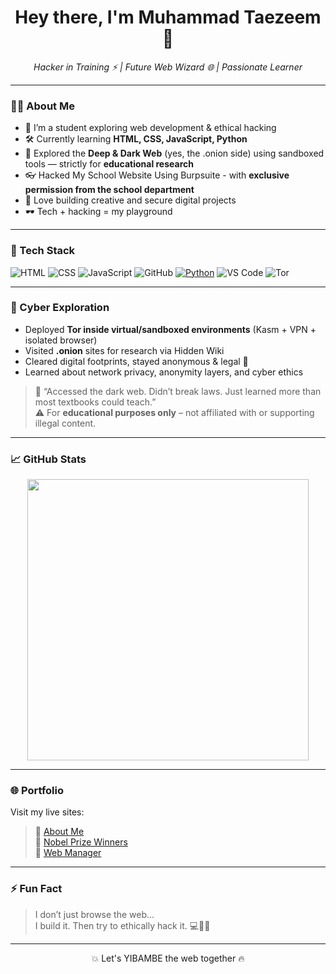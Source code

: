 <h1 align="center">Hey there, I'm Muhammad Taezeem 👋</h1>

<p align="center">
  <em>Hacker in Training ⚡ | Future Web Wizard 🌐 | Passionate Learner</em>
</p>

---

### 👨‍💻 About Me

- 🧠 I’m a student exploring web development & ethical hacking  
- 🛠️ Currently learning **HTML, CSS, JavaScript, Python**  
- 🧅 Explored the **Deep & Dark Web** (yes, the .onion side) using sandboxed tools — strictly for **educational research**
- 👓 Hacked My School Website Using Burpsuite - with **exclusive permission from the school department**
- 🚀 Love building creative and secure digital projects  
- 🕶️ Tech + hacking = my playground  

---

### 🔧 Tech Stack

![HTML](https://img.shields.io/badge/HTML5-E34F26?logo=html5&logoColor=white)
![CSS](https://img.shields.io/badge/CSS3-1572B6?logo=css3&logoColor=white)
![JavaScript](https://img.shields.io/badge/JavaScript-F7DF1E?logo=javascript&logoColor=black)
![GitHub](https://img.shields.io/badge/GitHub-181717?logo=github&logoColor=white)
[![Python](https://img.shields.io/badge/Python-3776AB?logo=python&logoColor=fff)](#)
![VS Code](https://img.shields.io/badge/VS_Code-007ACC?logo=visual-studio-code&logoColor=white)
![Tor](https://img.shields.io/badge/Tor-Browsed--Safely--with--OpSec-7E4798?logo=tor&logoColor=white)

---

### 🧪 Cyber Exploration

- Deployed **Tor inside virtual/sandboxed environments** (Kasm + VPN + isolated browser)  
- Visited **.onion** sites for research via Hidden Wiki  
- Cleared digital footprints, stayed anonymous & legal 💯  
- Learned about network privacy, anonymity layers, and cyber ethics

> 🧠 “Accessed the dark web. Didn’t break laws. Just learned more than most textbooks could teach.”  
> ⚠️ For **educational purposes only** – not affiliated with or supporting illegal content.

---

### 📈 GitHub Stats

<p align="center">
  <img src="https://github-readme-stats.vercel.app/api?username=taezeem14&show_icons=true&theme=radical" width="450" />
</p>

---

### 🌐 Portfolio

Visit my live sites:  
> 🔗 [About Me](https://taezeem.me)  
> 🔗 [Nobel Prize Winners](https://www.prixe.tech)<br>
> 🔗 [Web Manager](https://www.webmzn.dev)

---

### ⚡ Fun Fact

> I don’t just browse the web...  
> I build it. Then try to ethically hack it. 💻🕵️‍♂️

---

<p align="center">
  💥 Let's YIBAMBE the web together 🔥
</p>
